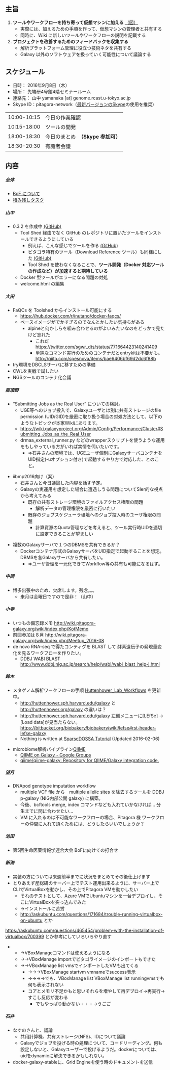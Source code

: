 主旨
----

1.  **ツールやワークフローを持ち寄って仮想マシンに加える** [（図）](http://www.pitagora-galaxy.org/_/rsrc/1416890873801/about/about_overview.png)
    -   実際には、加えるための手順を作って、仮想マシンの管理者と共有する
    -   同時に、Wiki に新しいツールやワークフローの説明を記載する
2.  **プロジェクトを改善するためのフィードバックを収集する**
    -   解析プラットフォーム管理に役立つ技術ネタを共有する
    -   Galaxy 以外のソフトウェアを扱っていく可能性について議論する

スケジュール
------------

-   日時： 2016年9月8日（木）
-   場所： 先端研4号館4階セミナールーム
-   連絡先： 山中 yamanaka \[at\] genome.rcast.u-tokyo.ac.jp
-   Skype ID：pitagora-network（[最新バージョンのSkype](http://www.skype.com/ja/)の使用を推奨）

|             |                                    |
|-------------|------------------------------------|
| 10:00-10:15 | 今日の作業確認                     |
| 10:15-18:00 | ツールの開発                       |
| 18:00-18:30 | 今日のまとめ　**（Skype 参加可）** |
| 18:30-20:30 | 有識者会議                         |

内容
----

##### 全体

-   [BoF について](https://docs.google.com/document/d/1ywGrj3HRC_-b_j7ghVZYyQWJe8PSR6NEWSG6eFWBGfs/edit?usp=sharing)
-   [積み残しタスク](/積み残しタスク "wikilink")

##### 山中

-   0.3.2 を作成中 [(GitHub)](https://github.com/pitagora-galaxy/install-0.3.2)
    -   Tool Shed 経由でなく GitHub のレポジトリに置いたツールをインストールできるようにしている
        -   例えば、こんな感じでツールを作る [(GitHub)](https://github.com/ryotas/count-reads)
        -   ピタゴラ特有のツール（Download Reference ツール）も同様にした [(GitHub)](https://github.com/pitagora-galaxy/download_ref)
        -   Tool Shed を使わなくなることで、**ツール開発（Docker 対応ツールの作成など）が加速すると期待している**
    -   Docker 型ツールがエラーになる問題の対処
    -   welcome.html の編集

##### 大田

-   FaQCs を Toolshed からインストール可能にする
    -   <https://hub.docker.com/r/inutano/docker-faqcs/>
    -   ベースイメージがでかすぎるのでなんとかしたい気持ちがある
        -   alpineと何かしらを組み合わせるのがよいみたいなのをどっかで見たけど忘れた
            -   これだ <https://twitter.com/sgwr_dts/status/771664423140241409>
            -   単純なコマンド実行のためのコンテナだとentrykitは不要かも。 <http://qiita.com/spesnova/items/bae6406bf69d2dc6f88b>
-   try環境をDBCLSサーバに移すための準備
-   CWLを実戦で試したい
-   NGSツールのコンテナ化会議

##### 那須野

-   “Submitting Jobs as the Real User” についての検討。
    -   UGE等へのジョブ投入で、Galaxyユーザとは別に共有ストレージのfile permission (UID/GID)を厳密に取り扱う場合の対処方法として、以下のようなトピックが本家Wikiにあります。
    -   <https://wiki.galaxyproject.org/Admin/Config/Performance/Cluster#Submitting_Jobs_as_the_Real_User>
    -   drmaa_external_runner.py などのwrapperスクリプトを使うような運用をもしやっている方がいれば実情を伺いたいです。
        -   ⇒石井さんの環境では、UGEユーザ個別にGalaxyサーバコンテナをUID指定(-uオプション付き)で起動するやり方で対応した、とのこと。

<!-- -->

-   iibmp2016向け（案）
    -   石井さんと今日議論した内容を話す予定。
    -   Galaxyの実運用を想定した場合に遭遇しうる問題についてSIer的な視点から考えてみる
        -   既存の共有ストレージ環境のファイルアクセス権限の問題
            -   解析データの管理権限を厳密に行いたい
        -   既存のジョブスケジューラ環境へのジョブ投入時のユーザ権限の問題
            -   計算資源のQuota管理などを考えると、ツール実行時UIDを適切に設定できることが望ましい

<!-- -->

-   複数のGalaxyサーバで１つのDBMSを共有できるか？
    -   Dockerコンテナ形式のGalaxyサーバをUID指定で起動することを想定。DBMSを各Galaxyサーバから共有したい。
        -   ⇒ユーザ管理を一元化できてWorkflow等の共有も可能になるはず。

##### 中岡

-   博多出張中のため、欠席します。残念。。。
    -   来月は金曜日ですので是非！（山中）

##### 小寺

-   いつもの備忘録メモ <http://wiki.pitagora-galaxy.org/wiki/index.php/KotMemo>
-   前回参加は８月 <http://wiki.pitagora-galaxy.org/wiki/index.php/Meetup_2016-08>
-   de novo RNA-seq で得たコンティグを BLAST して 酵素遺伝子の発現量変化を見るワークフローを作りたい。
    -   DDBJ WABI BLAST <http://www.ddbj.nig.ac.jp/search/help/wabi/wabi_blast_help-j.html>

##### 鈴木

-   メタゲノム解析ワークフローの手順 [Huttenhower_Lab_Workflows](/Huttenhower_Lab_Workflows "wikilink") を更新中。
    -   <http://huttenhower.sph.harvard.edu/galaxy> と <http://huttenhower.org/galaxy> の違いは？
    -   <http://huttenhower.sph.harvard.edu/galaxy> 左側メニューに\[LEfSe\] -&gt; \[Load data\]が見当たらない。 <https://bitbucket.org/biobakery/biobakery/wiki/lefse#rst-header-lefse-galaxy>
    -   Nothing is written at [SparseDOSSA Tutorial](https://bitbucket.org/biobakery/biobakery/wiki/SparseDOSSA#rst-header-sparsedossa-galaxy) (Updated 2016-02-06)

<!-- -->

-   microbiome解析パイプライン[QIIME](http://qiime.org)
    -   [QIIME on Galaxy - Google Groups](https://groups.google.com/forum/#!topic/qiime-forum/6csQE7Qe1TA)
    -   [qiime/qiime-galaxy: Repository for QIIME/Galaxy integration code.](https://github.com/qiime/qiime-galaxy)

##### 望月

-   DNApod genotype imputation workflow
    -   multiple VCF file から　multiple allelic sites を除去するツールを DDBJ p-galaxy (NIG内部公開 galaxy) に構築。
    -   今後、bcftools merge, index コマンドなども入れていかなければ... 分生までに間に合わせたい...
    -   VM に入れるのは不可能なワークフローの場合、Pitagora 様 ワークフローの仲間に入れて頂くためには、どうしたらいいでしょうか？

##### 池田

-   第5回生命医薬情報学連合大会 BoFに向けての打合せ

##### 新海

-   実装の方については来週前半までに状況をまとめてその後仕上げます
-   とりあえず産総研のサーバー上でテスト運用出来るように、サーバー上でCLIでVirtualBoxを動かし、その上でPitagora VMを動かしたい
    -   それのテストとして、Azure VMでUbuntuマシンを一台デプロイし、そこにVirtualBoxを突っ込んでみた
    -   →インストールに苦労
    -   <http://askubuntu.com/questions/171684/trouble-running-virtualbox-on-ubuntu> とか

<https://askubuntu.com/questions/465454/problem-with-the-installation-of-virtualbox/700399> とか参考にしていろいろやり直す

-   -   →VBoxManageコマンドは使えるようになる
    -   →→VBoxManage importでピタゴライメージのインポートもできた
    -   →→VBoxManage list vmsでインポートしたVMも出てくる
        -   →→→VBoxManage startvm vmnameでsuccess表示
        -   →→→→でも、VBoxManage list VBoxManage list runningvmsでも何も表示されない
        -   コアとメモリ不足かもと思いそれらを増やして再デプロイ→再実行→すこし反応が変わる
            -   でもやっぱり動かない・・・→うごご

##### 石井

-   なすのさんと、議論
    -   共用計算機、共有ストレージ(NFS)、IDについて議論
    -   Galaxyでジョブを投げる時の処理について、コードリーディング。何も設定しないと、Galaxyユーザーで投げるようだ。dockerについては、uidをdynamicに解決できるかもしれない。
-   docker-galaxy-stableに、Grid Engineを使う時のドキュメントを送信
